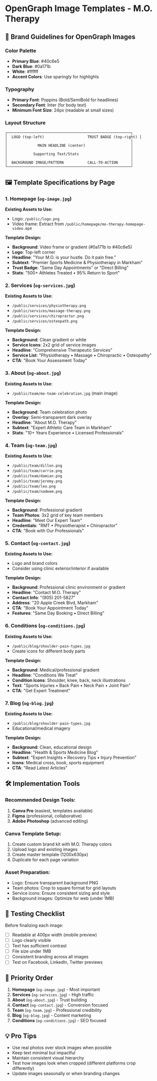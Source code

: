 # OpenGraph Image Templates - M.O. Therapy

## 📐 Brand Guidelines for OpenGraph Images

### **Color Palette**
- **Primary Blue**: #40c6e5
- **Dark Blue**: #0a171b  
- **White**: #ffffff
- **Accent Colors**: Use sparingly for highlights

### **Typography**
- **Primary Font**: Poppins (Bold/SemiBold for headlines)
- **Secondary Font**: Inter (for body text)
- **Minimum Font Size**: 24px (readable at small sizes)

### **Layout Structure**
```
┌─────────────────────────────────────────────────────────┐
│  LOGO (top-left)                    TRUST BADGE (top-right) │
│                                                         │
│              MAIN HEADLINE (center)                     │
│                                                         │
│            Supporting Text/Stats                        │
│                                                         │
│  BACKGROUND IMAGE/PATTERN           CALL-TO-ACTION      │
└─────────────────────────────────────────────────────────┘
```

## 🖼️ **Template Specifications by Page**

### **1. Homepage (`og-image.jpg`)**
**Existing Assets to Use:**
- Logo: `/public/logo.png`
- Video frame: Extract from `/public/homepage/mo-therapy-homepage-video.mp4`

**Template Design:**
- **Background**: Video frame or gradient (#0a171b to #40c6e5)
- **Logo**: Top-left corner
- **Headline**: "Your M.O. is your hustle. Do it pain free."
- **Subtext**: "Premier Sports Medicine & Physiotherapy in Markham"
- **Trust Badge**: "Same Day Appointments" or "Direct Billing"
- **Stats**: "500+ Athletes Treated • 95% Return to Sport"

### **2. Services (`og-services.jpg`)**
**Existing Assets to Use:**
- `/public/services/physiotherapy.png`
- `/public/services/massage-therapy.png`
- `/public/services/chiropractor.png`
- `/public/services/osteopath.png`

**Template Design:**
- **Background**: Clean gradient or white
- **Service Icons**: 2x2 grid of service images
- **Headline**: "Comprehensive Therapeutic Services"
- **Service List**: "Physiotherapy • Massage • Chiropractic • Osteopathy"
- **CTA**: "Book Your Assessment Today"

### **3. About (`og-about.jpg`)**
**Existing Assets to Use:**
- `/public/team/mo-team-celebration.jpg` (main image)

**Template Design:**
- **Background**: Team celebration photo
- **Overlay**: Semi-transparent dark overlay
- **Headline**: "About M.O. Therapy"
- **Subtext**: "Expert Athletic Care Team in Markham"
- **Stats**: "10+ Years Experience • Licensed Professionals"

### **4. Team (`og-team.jpg`)**
**Existing Assets to Use:**
- `/public/team/dillon.png`
- `/public/team/carrie.png`
- `/public/team/damian.png`
- `/public/team/jeremy.png`
- `/public/team/leo.png`
- `/public/team/nadeem.png`

**Template Design:**
- **Background**: Professional gradient
- **Team Photos**: 3x2 grid of key team members
- **Headline**: "Meet Our Expert Team"
- **Credentials**: "RMT • Physiotherapist • Chiropractor"
- **CTA**: "Book with Our Professionals"

### **5. Contact (`og-contact.jpg`)**
**Existing Assets to Use:**
- Logo and brand colors
- Consider using clinic exterior/interior if available

**Template Design:**
- **Background**: Professional clinic environment or gradient
- **Headline**: "Contact M.O. Therapy"
- **Contact Info**: "(905) 201-5827"
- **Address**: "20 Apple Creek Blvd, Markham"
- **CTA**: "Book Your Appointment Today"
- **Features**: "Same Day Booking • Direct Billing"

### **6. Conditions (`og-conditions.jpg`)**
**Existing Assets to Use:**
- `/public/blog/shoulder-pain-types.jpg`
- Create icons for different body parts

**Template Design:**
- **Background**: Medical/professional gradient
- **Headline**: "Conditions We Treat"
- **Condition Icons**: Shoulder, knee, back, neck illustrations
- **Text**: "Sports Injuries • Back Pain • Neck Pain • Joint Pain"
- **CTA**: "Get Expert Treatment"

### **7. Blog (`og-blog.jpg`)**
**Existing Assets to Use:**
- `/public/blog/shoulder-pain-types.jpg`
- Educational/medical imagery

**Template Design:**
- **Background**: Clean, educational design
- **Headline**: "Health & Sports Medicine Blog"
- **Subtext**: "Expert Insights • Recovery Tips • Injury Prevention"
- **Icons**: Medical cross, book, sports equipment
- **CTA**: "Read Latest Articles"

## 🛠️ **Implementation Tools**

### **Recommended Design Tools:**
1. **Canva Pro** (easiest, templates available)
2. **Figma** (professional, collaborative)
3. **Adobe Photoshop** (advanced editing)

### **Canva Template Setup:**
1. Create custom brand kit with M.O. Therapy colors
2. Upload logo and existing images
3. Create master template (1200x630px)
4. Duplicate for each page variation

### **Asset Preparation:**
- Logo: Ensure transparent background PNG
- Team photos: Crop to square format for grid layouts
- Service icons: Ensure consistent sizing and style
- Background images: Optimize for web (under 1MB)

## 📱 **Testing Checklist**

Before finalizing each image:
- [ ] Readable at 400px width (mobile preview)
- [ ] Logo clearly visible
- [ ] Text has sufficient contrast
- [ ] File size under 1MB
- [ ] Consistent branding across all images
- [ ] Test on Facebook, LinkedIn, Twitter previews

## 🎯 **Priority Order**

1. **Homepage** (`og-image.jpg`) - Most important
2. **Services** (`og-services.jpg`) - High traffic
3. **About** (`og-about.jpg`) - Trust building
4. **Contact** (`og-contact.jpg`) - Conversion focused
5. **Team** (`og-team.jpg`) - Professional credibility
6. **Blog** (`og-blog.jpg`) - Content marketing
7. **Conditions** (`og-conditions.jpg`) - SEO focused

## 💡 **Pro Tips**

- Use real photos over stock images when possible
- Keep text minimal but impactful
- Maintain consistent visual hierarchy
- Test how images look when cropped (different platforms crop differently)
- Update images seasonally or when branding changes
